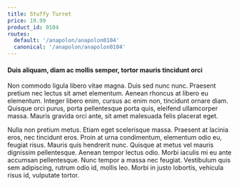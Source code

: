 ```yaml
---
title: Stuffy Turret
price: 19.99
product_id: 0104
routes:
  default: '/anapolon/anapolon0104'
  canonical: '/anapolon/anapolon0104'
---
```


#### Duis aliquam, diam ac mollis semper, tortor mauris tincidunt orci

Non commodo ligula libero vitae magna. Duis sed nunc nunc. Praesent pretium nec lectus sit amet elementum. Aenean rhoncus at libero eu elementum. Integer libero enim, cursus ac enim non, tincidunt ornare diam. Quisque orci purus, porta pellentesque porta quis, eleifend ullamcorper massa. Mauris gravida orci ante, sit amet malesuada felis placerat eget.

Nulla non pretium metus. Etiam eget scelerisque massa. Praesent at lacinia eros, nec tincidunt eros. Proin at urna condimentum, elementum odio eu, feugiat risus. Mauris quis hendrerit nunc. Quisque at metus vel mauris dignissim pellentesque. Aenean tempor lectus odio. Morbi iaculis mi eu ante accumsan pellentesque. Nunc tempor a massa nec feugiat. Vestibulum quis sem adipiscing, rutrum odio id, mollis leo. Morbi in justo lobortis, vehicula risus id, vulputate tortor.
